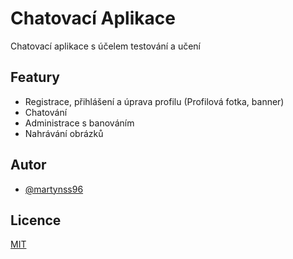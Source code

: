 
# Chatovací Aplikace

Chatovací aplikace s účelem testování a učení


## Featury

- Registrace, přihlášení a úprava profilu (Profilová fotka, banner)
- Chatování
- Administrace s banováním
- Nahrávání obrázků


## Autor

- [@martynss96](https://www.instagram.com/martynss96/)


## Licence

[MIT](https://choosealicense.com/licenses/mit/)

